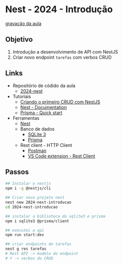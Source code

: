 # Nest - 2024 - Introdução

[gravação da aula](https://youtu.be/2aKe4ZYvMZU)

## Objetivo
1. Introdução a desenvolvimento de API com NestJS
2. Criar novo endpoint `tarefas` com verbos CRUD

## Links

- Repositório de códido da aula
  - [2024-nest](https://github.com/infoweb-pos/2024-nest)
- Tutoriais
  - [Criando o primeiro CRUD com NestJS](https://www.treinaweb.com.br/blog/criando-o-primeiro-crud-com-nestjs)
  - [Nest - Documentation](https://docs.nestjs.com/)
  - [Prisma - Quick start](https://www.prisma.io/docs/getting-started/quickstart)
- Ferramentas
  - [Nest](https://nestjs.com/)
  - Banco de dados
    - [SQLite 3](https://www.sqlite.org/)
    - [Prisma](https://www.prisma.io/)
  - Rest client - HTTP Client
    - [Postman](https://www.postman.com/product/rest-client/)
    - [VS Code extension - Rest Client](https://marketplace.visualstudio.com/items?itemName=humao.rest-client)

## Passos

```bash
## Instalar o nestjs
npm i -g @nestjs/cli

## Criar novo projeto nest
nest new 2024-nest-introducao
cd 2024-nest-introducao

## instalar a biblioteca do sqlite3 e prisma
npm i sqlite3 @prisma/client

## executei a api
npm run start:dev

## criar endpoints de tarefas
nest g res tarefas
# Rest API -> modelo do endpoint
# Y -> verbos do CRUD

```

